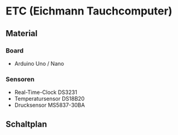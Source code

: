 # ETC (Eichmann Tauchcomputer)

## Material
### Board
- Arduino Uno / Nano

### Sensoren
- Real-Time-Clock DS3231
- Temperatursensor DS18B20
- Drucksensor MS5837-30BA

## Schaltplan
